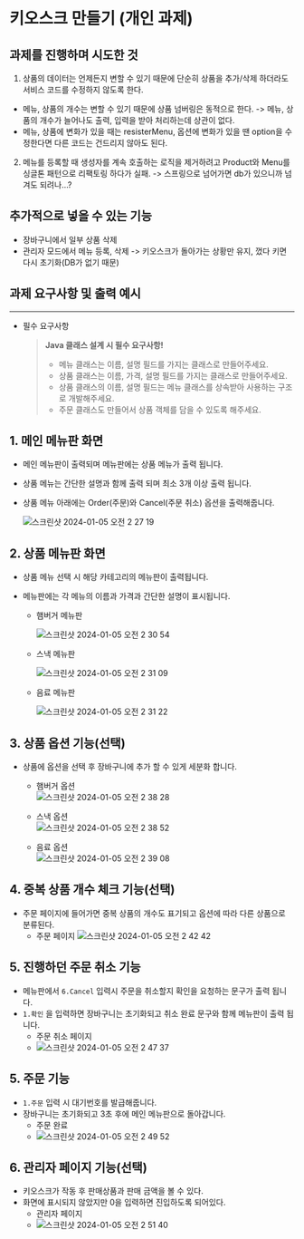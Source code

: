 # 키오스크 만들기 (개인 과제)

## 과제를 진행하며 시도한 것
1. 상품의 데이터는 언제든지 변할 수 있기 때문에 단순히 상품을 추가/삭제 하더라도 서비스 코드를 수정하지 않도록 한다.
- 메뉴, 상품의 개수는 변할 수 있기 때문에 상품 넘버링은 동적으로 한다.
  -> 메뉴, 상품의 개수가 늘어나도 출력, 입력을 받아 처리하는데 상관이 없다.
- 메뉴, 상품에 변화가 있을 때는 resisterMenu, 옵션에 변화가 있을 땐 option을 수정한다면 다른 코드는 건드리지 않아도 된다.

2. 메뉴를 등록할 때 생성자를 계속 호출하는 로직을 제거하려고 Product와 Menu를 싱글톤 패턴으로 리팩토링 하다가 실패.
  -> 스프링으로 넘어가면 db가 있으니까 넘겨도 되려나...?

## 추가적으로 넣을 수 있는 기능
- 장바구니에서 일부 상품 삭제
- 관리자 모드에서 메뉴 등록, 삭제 -> 키오스크가 돌아가는 상황만 유지, 껐다 키면 다시 초기화(DB가 없기 때문)

## 과제 요구사항 및 출력 예시

---

- 필수 요구사항

  > **Java 클래스 설계 시 필수 요구사항!**
  >
  > - 메뉴 클래스는 이름, 설명 필드를 가지는 클래스로 만들어주세요.
  > - 상품 클래스는 이름, 가격, 설명 필드를 가지는 클래스로 만들어주세요.
  > - 상품 클래스의 이름, 설명 필드는 메뉴 클래스를 상속받아 사용하는 구조로 개발해주세요.
  > - 주문 클래스도 만들어서 상품 객체를 담을 수 있도록 해주세요.


## 1. 메인 메뉴판 화면
- 메인 메뉴판이 출력되며 메뉴판에는 상품 메뉴가 출력 됩니다.
- 상품 메뉴는 간단한 설명과 함께 출력 되며 최소 3개 이상 출력 됩니다.
- 상품 메뉴 아래에는 Order(주문)와 Cancel(주문 취소) 옵션을 출력해줍니다.
   
     
   ![스크린샷 2024-01-05 오전 2 27 19](https://github.com/gunnu3226/kiosk_sparta/assets/139452702/799539e8-4969-4667-8133-7324ec1a9dd5)


## 2. 상품 메뉴판 화면
- 상품 메뉴 선택 시 해당 카테고리의 메뉴판이 출력됩니다.
- 메뉴판에는 각 메뉴의 이름과 가격과 간단한 설명이 표시됩니다.
   
  - 햄버거 메뉴판<br>
  
    ![스크린샷 2024-01-05 오전 2 30 54](https://github.com/gunnu3226/kiosk_sparta/assets/139452702/919a9377-9b99-4e6d-b680-87b59124aad5)  
  
  - 스낵 메뉴판<br>
     
     ![스크린샷 2024-01-05 오전 2 31 09](https://github.com/gunnu3226/kiosk_sparta/assets/139452702/0c88ae11-675f-4abf-859e-ab0c32d1b944)  
  
  - 음료 메뉴판<br>
  
      ![스크린샷 2024-01-05 오전 2 31 22](https://github.com/gunnu3226/kiosk_sparta/assets/139452702/84714621-c6ea-4b3e-95e5-bdace5833754)  


## 3. 상품 옵션 기능(선택)
- 상품에 옵션을 선택 후 장바구니에 추가 할 수 있게 세분화 합니다.
  - 햄버거 옵션<br>
    ![스크린샷 2024-01-05 오전 2 38 28](https://github.com/gunnu3226/kiosk_sparta/assets/139452702/29ba7cf5-d320-48ee-921c-6fd80ab4e0b9)  
  
  - 스낵 옵션<br>
    ![스크린샷 2024-01-05 오전 2 38 52](https://github.com/gunnu3226/kiosk_sparta/assets/139452702/dafc5bc7-17fc-4d69-b3a6-bf4b62860f2f)  
  
  - 음료 옵션<br>
    ![스크린샷 2024-01-05 오전 2 39 08](https://github.com/gunnu3226/kiosk_sparta/assets/139452702/252ed37f-9baa-459d-9b6d-3e18d852914a)  

## 4. 중복 상품 개수 체크 기능(선택)
- 주문 페이지에 들어가면 중복 상품의 개수도 표기되고 옵션에 따라 다른 상품으로 분류된다.
  - 주문 페이지
  ![스크린샷 2024-01-05 오전 2 42 42](https://github.com/gunnu3226/kiosk_sparta/assets/139452702/00e43ca8-6a4e-4117-8d73-3ce11a6f41b2)

## 5. 진행하던 주문 취소 기능
- 메뉴판에서 `6.Cancel` 입력시 주문을 취소할지 확인을 요청하는 문구가 출력 됩니다.
- `1.확인` 을 입력하면 장바구니는 초기화되고 취소 완료 문구와 함께 메뉴판이 출력 됩니다.
  - 주문 취소 페이지
  - ![스크린샷 2024-01-05 오전 2 47 37](https://github.com/gunnu3226/kiosk_sparta/assets/139452702/4f70c0a7-5987-4bc2-9017-90c9b8bd77a6)

## 5. 주문 기능
  - `1.주문` 입력 시 대기번호를 발급해줍니다.
  - 장바구니는 초기화되고 3초 후에 메인 메뉴판으로 돌아갑니다.
    - 주문 완료
    - ![스크린샷 2024-01-05 오전 2 49 52](https://github.com/gunnu3226/kiosk_sparta/assets/139452702/d27d1224-58e7-408a-82c0-55e1b222a8be)
  
## 6. 관리자 페이지 기능(선택)
- 키오스크가 작동 후 판매상품과 판매 금액을 볼 수 있다.
- 화면에 표시되지 않았지만 0을 입력하면 진입하도록 되어있다.
  - 관리자 페이지
  - ![스크린샷 2024-01-05 오전 2 51 40](https://github.com/gunnu3226/kiosk_sparta/assets/139452702/fb1c0f64-5cfe-46ec-a461-28c744b528cb)